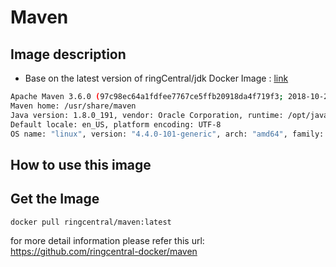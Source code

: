 
# Maven

## Image description

* Base on the latest version of ringCentral/jdk Docker Image : [link](https://hub.docker.com/r/ringcentral/jdk/)

```bash
Apache Maven 3.6.0 (97c98ec64a1fdfee7767ce5ffb20918da4f719f3; 2018-10-24T18:41:47Z)
Maven home: /usr/share/maven
Java version: 1.8.0_191, vendor: Oracle Corporation, runtime: /opt/java/jre
Default locale: en_US, platform encoding: UTF-8
OS name: "linux", version: "4.4.0-101-generic", arch: "amd64", family: "unix"
```

## How to use this image

## Get the Image

```bash
docker pull ringcentral/maven:latest
```

for more detail information please refer this url:
<https://github.com/ringcentral-docker/maven>
